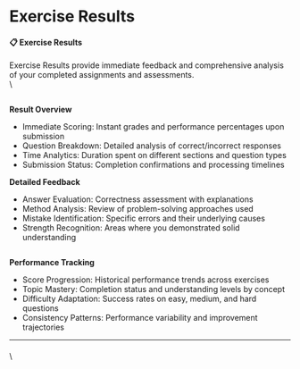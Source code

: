 # Exercise Results

#### 📋 Exercise Results

Exercise Results provide immediate feedback and comprehensive analysis of your completed assignments and assessments.\
\


<figure><img src="../../.gitbook/assets/Screenshot 2025-08-21 at 8.21.51 PM.png" alt=""><figcaption></figcaption></figure>

**Result Overview**

* Immediate Scoring: Instant grades and performance percentages upon submission
* Question Breakdown: Detailed analysis of correct/incorrect responses
* Time Analytics: Duration spent on different sections and question types
* Submission Status: Completion confirmations and processing timelines

**Detailed Feedback**

* Answer Evaluation: Correctness assessment with explanations
* Method Analysis: Review of problem-solving approaches used
* Mistake Identification: Specific errors and their underlying causes
* Strength Recognition: Areas where you demonstrated solid understanding

<figure><img src="../../.gitbook/assets/Screenshot 2025-08-21 at 8.23.28 PM.png" alt=""><figcaption></figcaption></figure>

**Performance Tracking**

* Score Progression: Historical performance trends across exercises
* Topic Mastery: Completion status and understanding levels by concept
* Difficulty Adaptation: Success rates on easy, medium, and hard questions
* Consistency Patterns: Performance variability and improvement trajectories

***

####

\
